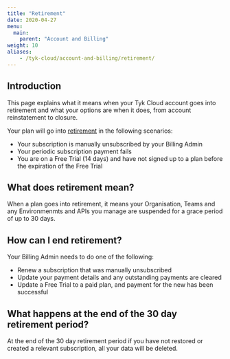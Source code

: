 ```yaml
---
title: "Retirement"
date: 2020-04-27
menu:
  main:
    parent: "Account and Billing"
weight: 10
aliases:
    - /tyk-cloud/account-and-billing/retirement/
---
```


## Introduction

This page explains what it means when your Tyk Cloud account goes into retirement and what your options are when it does, from account reinstatement to closure.

Your plan will go into [retirement](/docs/tyk-cloud/troubleshooting-support/glossary/#retirement) in the following scenarios:

* Your subscription is manually unsubscribed by your Billing Admin
* Your periodic subscription payment fails
* You are on a Free Trial (14 days) and have not signed up to a plan before the expiration of the Free Trial

## What does retirement mean?

When a plan goes into retirement, it means your Organisation, Teams and any Environmenmts and APIs you manage are suspended for a grace period of up to 30 days.

## How can I end retirement?

Your Billing Admin needs to do one of the following:

* Renew a subscription that was manually unsubscribed
* Update your payment details and any outstanding payments are cleared
* Update a Free Trial to a paid plan, and payment for the new has been successful

## What happens at the end of the 30 day retirement period?

At the end of the 30 day retirement period if you have not restored or created a relevant subscription, all your data will be deleted.

